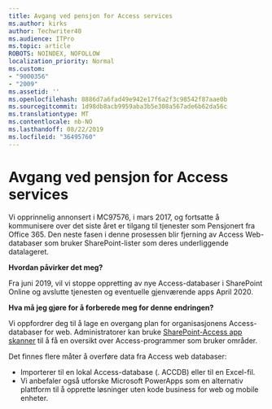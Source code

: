 ```yaml
---
title: Avgang ved pensjon for Access services
ms.author: kirks
author: Techwriter40
ms.audience: ITPro
ms.topic: article
ROBOTS: NOINDEX, NOFOLLOW
localization_priority: Normal
ms.custom:
- "9000356"
- "2009"
ms.assetid: ''
ms.openlocfilehash: 8886d7a6fad49e942e17f6a2f3c98542f87aae0b
ms.sourcegitcommit: 1d98db8acb9959aba3b5e308a567ade6b62da56c
ms.translationtype: MT
ms.contentlocale: nb-NO
ms.lasthandoff: 08/22/2019
ms.locfileid: "36495760"
---
```

# <a name="access-services-retirement"></a>Avgang ved pensjon for Access services

Vi opprinnelig annonsert i MC97576, i mars 2017, og fortsatte å kommunisere over det siste året er tilgang til tjenester som Pensjonert fra Office 365. Den neste fasen i denne prosessen blir fjerning av Access Web-databaser som bruker SharePoint-lister som deres underliggende datalageret.

**Hvordan påvirker det meg?**

Fra juni 2019, vil vi stoppe oppretting av nye Access-databaser i SharePoint Online og avslutte tjenesten og eventuelle gjenværende apps April 2020.

**Hva må jeg gjøre for å forberede meg for denne endringen?**

Vi oppfordrer deg til å lage en overgang plan for organisasjonens Access-databaser for web. Administratorer kan bruke [SharePoint-Access app skanner](https://github.com/SharePoint/PnP-Tools/tree/master/Solutions/SharePoint.AccessApp.Scanner) til å få en oversikt over Access-programmer som bruker områder.

Det finnes flere måter å overføre data fra Access web databaser:

- Importerer til en lokal Access-database (. ACCDB) eller til en Excel-fil.
- Vi anbefaler også utforske Microsoft PowerApps som en alternativ plattform til å opprette løsninger uten kode business for web og mobile enheter.